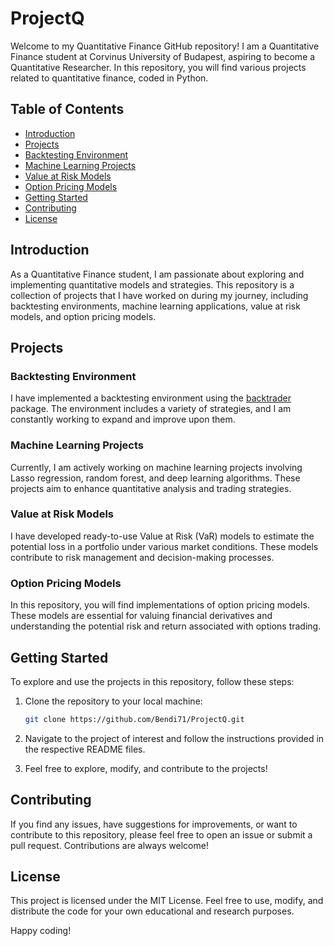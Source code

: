 # ProjectQ

Welcome to my Quantitative Finance GitHub repository! I am a Quantitative Finance student at Corvinus University of Budapest, aspiring to become a Quantitative Researcher. In this repository, you will find various projects related to quantitative finance, coded in Python.

## Table of Contents
- [Introduction](#introduction)
- [Projects](#projects)
- [Backtesting Environment](#backtesting-environment)
- [Machine Learning Projects](#machine-learning-projects)
- [Value at Risk Models](#value-at-risk-models)
- [Option Pricing Models](#option-pricing-models)
- [Getting Started](#getting-started)
- [Contributing](#contributing)
- [License](#license)

## Introduction

As a Quantitative Finance student, I am passionate about exploring and implementing quantitative models and strategies. This repository is a collection of projects that I have worked on during my journey, including backtesting environments, machine learning applications, value at risk models, and option pricing models.

## Projects

### Backtesting Environment

I have implemented a backtesting environment using the [backtrader](https://www.backtrader.com/) package. The environment includes a variety of strategies, and I am constantly working to expand and improve upon them.

### Machine Learning Projects

Currently, I am actively working on machine learning projects involving Lasso regression, random forest, and deep learning algorithms. These projects aim to enhance quantitative analysis and trading strategies.

### Value at Risk Models

I have developed ready-to-use Value at Risk (VaR) models to estimate the potential loss in a portfolio under various market conditions. These models contribute to risk management and decision-making processes.

### Option Pricing Models

In this repository, you will find implementations of option pricing models. These models are essential for valuing financial derivatives and understanding the potential risk and return associated with options trading.

## Getting Started

To explore and use the projects in this repository, follow these steps:

1. Clone the repository to your local machine:

   ```bash
   git clone https://github.com/Bendi71/ProjectQ.git

2. Navigate to the project of interest and follow the instructions provided in the respective README files.

3. Feel free to explore, modify, and contribute to the projects!

## Contributing

If you find any issues, have suggestions for improvements, or want to contribute to this repository, please feel free to open an issue or submit a pull request. Contributions are always welcome!

## License
This project is licensed under the MIT License. Feel free to use, modify, and distribute the code for your own educational and research purposes.

Happy coding!
